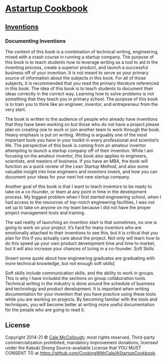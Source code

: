 # [Astartup Cookbook](../)

## [Inventions](./)

### Documenting Inventions

The content of this book is a combination of technical writing, engineering, mixed with a crash course in running a startup company. The purpose of this book is to teach students how to leverage writing as a tool to aid in the inventing process, create a superior product, and launch a successful business off of your invention. It is not meant to serve as your primary source of information about the subjects in this book. For all of those subjects, it is recommended that you read the primary literature referenced in this book. The idea of this book is to teach students to document their ideas correctly in the correct way. Learning how to solve problems is not something that they teach you in primary school. The purpose of this book is to train you to think like an engineer, inventor, and entrepreneur from the very start.

The book is written to the audience of people who already have inventions that they have been working on but those who do not have a project please plan on creating one to work or join another team to work through the book. Heavy emphasis is put on writing. Writing is arguably one of the most important tools you have in your toolkit in every professional and scientist’s life. The perspective of this book is coming from an amateur inventor attempting to launch a startup company off of their invention. While I am focusing on the amateur inventor, this book also applies to engineers, scientists, and masters of business. If you have an MBA, the book will function as a quick review of the Lean Startup Method, and also some valuable insight into how engineers and inventors invent, and how you can document your ideas for your next hot new startup company.

Another goal of this book is that I want to teach inventors to be ready to take on a co-founder, or team at any point in time in the development process. My biggest problem when I first started engineering school, when I had access to the resources of top-notch engineering facilities, I was not set up to take on anyone on my team because I did not have the proper project management tools and training.

The sad reality of launching an invention start is that sometimes, no one is going to work on your project. It’s hard for many inventors who are emotionally attached to their inventions to see this, but it is critical that you plan for this if you actually care about the project. Not only will learn how to do this speed up your own product development time and time to market, but it will also increase your chances of luring in a co-founder.
Soft Skills

[Insert some quote about how engineering graduates are graduating with more technical knowledge, but not enough soft skills]

Soft skills include communication skills, and the ability to work in groups. This is why I have included the sections on group collaboration tools. Technical writing in the industry is done around the schedule of business and technology and product development. It is important when writing documentation for your invention that you have practice using these tools while you are working on projects. By becoming familiar with the tools and techniques, you will become better at writing more useful documentation for the people who are going to read it.

## License

Copyright  2014-21 © [Cale McCollough](https://cookingwithcale.org); most rights reserved, Third-party commercialization prohibited, mandatory improvement donations, licensed under the Kabuki Strong Source-available License that YOU MUST CONSENT TO at <https://github.com/CookingWithCale/AStartupCookbook>.
